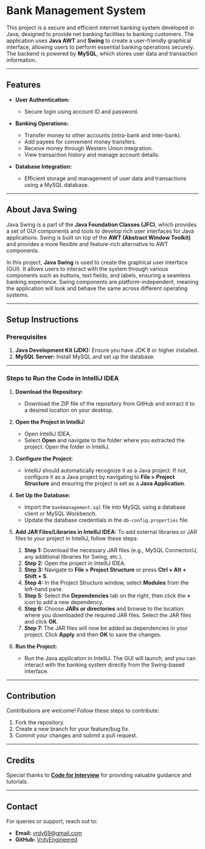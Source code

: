 # Bank Management System

This project is a secure and efficient internet banking system developed in Java, designed to provide net banking facilities to banking customers. The application uses **Java AWT** and **Swing** to create a user-friendly graphical interface, allowing users to perform essential banking operations securely. The backend is powered by **MySQL**, which stores user data and transaction information.

---

## Features

- **User Authentication:**
  - Secure login using account ID and password.

- **Banking Operations:**
  - Transfer money to other accounts (intra-bank and inter-bank).
  - Add payees for convenient money transfers.
  - Receive money through Western Union integration.
  - View transaction history and manage account details.

- **Database Integration:**
  - Efficient storage and management of user data and transactions using a MySQL database.

---

## About Java Swing

Java Swing is a part of the **Java Foundation Classes (JFC)**, which provides a set of GUI components and tools to develop rich user interfaces for Java applications. Swing is built on top of the **AWT (Abstract Window Toolkit)** and provides a more flexible and feature-rich alternative to AWT components.

In this project, **Java Swing** is used to create the graphical user interface (GUI). It allows users to interact with the system through various components such as buttons, text fields, and labels, ensuring a seamless banking experience. Swing components are platform-independent, meaning the application will look and behave the same across different operating systems.

---

## Setup Instructions

### Prerequisites

1. **Java Development Kit (JDK):** Ensure you have JDK 8 or higher installed.
2. **MySQL Server:** Install MySQL and set up the database.

---

### Steps to Run the Code in IntelliJ IDEA

1. **Download the Repository:**
   - Download the ZIP file of the repository from GitHub and extract it to a desired location on your desktop.

2. **Open the Project in IntelliJ:**
   - Open IntelliJ IDEA.
   - Select **Open** and navigate to the folder where you extracted the project. Open the folder in IntelliJ.

3. **Configure the Project:**
   - IntelliJ should automatically recognize it as a Java project. If not, configure it as a Java project by navigating to **File > Project Structure** and ensuring the project is set as a **Java Application**.

4. **Set Up the Database:**
   - Import the `bankmanagement.sql` file into MySQL using a database client or MySQL Workbench.
   - Update the database credentials in the `db-config.properties` file.

5. **Add JAR Files/Libraries in IntelliJ IDEA:**
   To add external libraries or JAR files to your project in IntelliJ, follow these steps:

   1. **Step 1:** Download the necessary JAR files (e.g., MySQL Connector/J, any additional libraries for Swing, etc.).
   2. **Step 2:** Open the project in IntelliJ IDEA.
   3. **Step 3:** Navigate to **File > Project Structure** or press **Ctrl + Alt + Shift + S**.
   4. **Step 4:** In the Project Structure window, select **Modules** from the left-hand pane.
   5. **Step 5:** Select the **Dependencies** tab on the right, then click the **+** icon to add a new dependency.
   6. **Step 6:** Choose **JARs or directories** and browse to the location where you downloaded the required JAR files. Select the JAR files and click **OK**.
   7. **Step 7:** The JAR files will now be added as dependencies in your project. Click **Apply** and then **OK** to save the changes.

6. **Run the Project:**
   - Run the Java application in IntelliJ. The GUI will launch, and you can interact with the banking system directly from the Swing-based interface.

---

## Contribution

Contributions are welcome! Follow these steps to contribute:

1. Fork the repository.
2. Create a new branch for your feature/bug fix.
3. Commit your changes and submit a pull request.

---

## Credits

Special thanks to **[Code for Interview](https://www.youtube.com/playlist?list=PL_6klLfS1WqE1-_MJgZiJqAaccjLGHh0H)** for providing valuable guidance and tutorials.

---

## Contact

For queries or support, reach out to:

- **Email:** [vrdy69@gmail.com](mailto:vrdy69@gmail.com)
- **GitHub:** [VrdyEngineered](https://github.com/VrdyEngineered)

